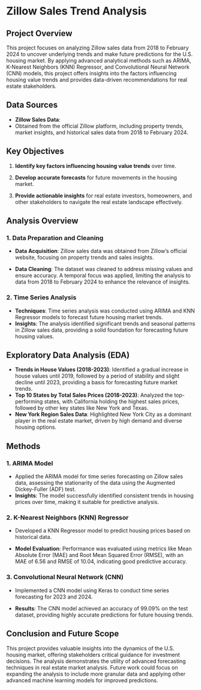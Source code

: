 #  **Zillow Sales Trend Analysis**


## **Project Overview**

This project focuses on analyzing Zillow sales data from 2018 to February 2024 to uncover underlying trends and make future predictions for the U.S. housing market. By applying advanced analytical methods such as ARIMA, K-Nearest Neighbors (KNN) Regressor, and Convolutional Neural Network (CNN) models, this project offers insights into the factors influencing housing value trends and provides data-driven recommendations for real estate stakeholders.

## **Data Sources**

- **Zillow Sales Data**:
- Obtained from the official Zillow platform, including property trends, market insights, and historical sales data from 2018 to February 2024.

## **Key Objectives**

1. **Identify key factors influencing housing value trends** over time.
   
2. **Develop accurate forecasts** for future movements in the housing market.
   
3. **Provide actionable insights** for real estate investors, homeowners, and other stakeholders to navigate the real estate landscape effectively.

## **Analysis Overview**

### **1. Data Preparation and Cleaning**

- **Data Acquisition**: Zillow sales data was obtained from Zillow’s official website, focusing on property trends and sales insights.
  
- **Data Cleaning**: The dataset was cleaned to address missing values and ensure accuracy. A temporal focus was applied, limiting the analysis to data from 2018 to February 2024 to enhance the relevance of insights.

### **2. Time Series Analysis**
- **Techniques**: Time series analysis was conducted using ARIMA and KNN Regressor models to forecast future housing market trends.
- **Insights**: The analysis identified significant trends and seasonal patterns in Zillow sales data, providing a solid foundation for forecasting future housing values.

## **Exploratory Data Analysis (EDA)**
- **Trends in House Values (2018-2023)**: Identified a gradual increase in house values until 2019, followed by a period of stability and slight decline until 2023, providing a basis for forecasting future market trends.
- **Top 10 States by Total Sales Prices (2018-2023)**: Analyzed the top-performing states, with California holding the highest sales prices, followed by other key states like New York and Texas.
- **New York Region Sales Data**: Highlighted New York City as a dominant player in the real estate market, driven by high demand and diverse housing options.

## **Methods**

### **1. ARIMA Model**

- Applied the ARIMA model for time series forecasting on Zillow sales data, assessing the stationarity of the data using the Augmented Dickey-Fuller (ADF) test.
- **Insights**: The model successfully identified consistent trends in housing prices over time, making it suitable for predictive analysis.

### **2. K-Nearest Neighbors (KNN) Regressor**

- Developed a KNN Regressor model to predict housing prices based on historical data.
  
- **Model Evaluation**:
Performance was evaluated using metrics like Mean Absolute Error (MAE) and Root Mean Squared Error (RMSE), with an MAE of 6.56 and RMSE of 10.04, indicating good predictive accuracy.

### **3. Convolutional Neural Network (CNN)**

- Implemented a CNN model using Keras to conduct time series forecasting for 2023 and 2024.
  
- **Results**: The CNN model achieved an accuracy of 99.09% on the test dataset, providing highly accurate predictions for future housing trends.

## **Conclusion and Future Scope**

This project provides valuable insights into the dynamics of the U.S. housing market, offering stakeholders critical guidance for investment decisions. The analysis demonstrates the utility of advanced forecasting techniques in real estate market analysis. Future work could focus on expanding the analysis to include more granular data and applying other advanced machine learning models for improved predictions.
